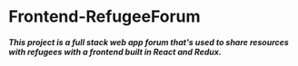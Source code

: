 # Frontend-RefugeeForum


##### This project is a full stack web app forum that's used to share resources with refugees with a frontend built in React and Redux.


